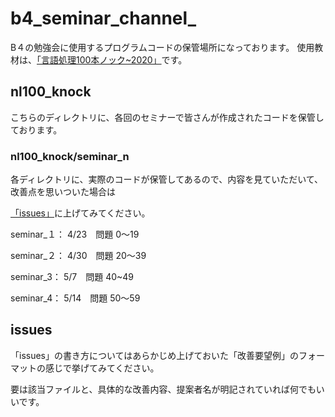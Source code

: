 # b4_seminar_channel_

B４の勉強会に使用するプログラムコードの保管場所になっております。
使用教材は、[「言語処理100本ノック~2020」](https://nlp100.github.io/ja/)です。

## nl100_knock 
こちらのディレクトリに、各回のセミナーで皆さんが作成されたコードを保管しております。

### nl100_knock/seminar_n

各ディレクトリに、実際のコードが保管してあるので、内容を見ていただいて、改善点を思いついた場合は

[「issues」](https://github.com/golden77777/b4_seminar_channel_/issues)に上げてみてください。

seminar_１：  4/23　問題 0〜19

seminar_２：  4/30　問題 20〜39

seminar_3：  5/7　問題 40~49

seminar_4：  5/14　問題 50〜59

 ## issues

「issues」の書き方についてはあらかじめ上げておいた「改善要望例」のフォーマットの感じで挙げてみてください。

要は該当ファイルと、具体的な改善内容、提案者名が明記されていれば何でもいいです。
